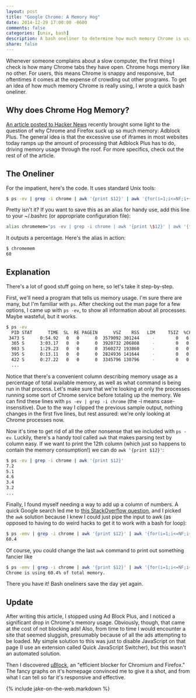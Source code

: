 ```yaml
---
layout: post
title: "Google Chrome: A Memory Hog"
date: 2014-12-29 17:00:00 -0600
comments: false
categories: [unix, bash]
description: A bash oneliner to determine how much memory Chrome is using.
share: false
---
```


Whenever someone complains about a slow computer, the first thing I check is
how many Chrome tabs they have open. Chrome hogs memory like no other. For
users, this means Chrome is snappy and responsive, but oftentimes it comes at
the expense of crowding out other programs. To get an idea of how much memory
Chrome is really using, I wrote a quick bash oneliner.

<!-- more -->

## Why does Chrome Hog Memory?

[An article posted to Hacker News][iframe-irony] recently brought some light to
the question of why Chrome and Firefox suck up so much memory: Adblock Plus. The
general idea is that the excessive use of iframes in most websites today ramps
up the amount of processing that Adblock Plus has to do, driving memory usage
through the roof. For more specifics, check out the rest of of the article.

## The Oneliner

For the impatient, here's the code. It uses standard Unix tools:

```bash Chrome Memory Usage
$ ps -ev | grep -i chrome | awk '{print $12}' | awk '{for(i=1;i<=NF;i++)s+=$i}END{print s}'
```

Pretty isn't it? If you want to save this as an alias for handy use, add this
line to your ~/.bashrc (or appropriate configuration file):

```bash Add as an alias
alias chromemem="ps -ev | grep -i chrome | awk '{print \$12}' | awk '{for(i=1;i<=NF;i++)s+=\$i}END{print s}'"
```

It outputs a percentage. Here's the alias in action:

```bash Usage
$ chromemem
60
```

## Explanation

There's a lot of good stuff going on here, so let's take it step-by-step.

First, we'll need a program that tells us memory usage. I'm sure there are many,
but I'm familiar with `ps`. After checking out the man page for a few options, I
came up with `ps -ev`, to show all information about all processes. Maybe
wasteful, but it works.

```bash ps -ev
$ ps -ev
  PID STAT      TIME  SL  RE PAGEIN      VSZ    RSS   LIM     TSIZ  %CPU %MEM COMMAND
 3473 S      0:54.92   0   0      0  3579092 301244     -        0   6.7  7.2 /Applications/Google C
  365 S      3:03.17   0   0      0  3920732 206808     -        0   0.3  4.9 /Applications/Google C
  983 S      1:29.23   0   0      0  3560272 193860     -        0   0.1  4.6 /Applications/Google C
  395 S      0:13.11   0   0      0  2824936 141644     -        0   0.0  3.4 /Applications/Google C
  422 S      0:27.22   0   0      0  3345796 130796     -        0   0.0  3.1 /Applications/Google C
  ...
```

Notice that there's a convenient column describing memory usage as a percentage
of total available memory, as well as what command is being run in that
process. Let's make sure that we're looking at only the processes running
some sort of Chrome service before totaling up the memory. We can find these
lines with `ps -ev | grep -i chrome` (the -i means case-insensitive). Due to the
way I clipped the previous sample output, nothing changes in the first five
lines, but rest assured: we're only looking at Chrome processes now.

Now it's time to get rid of all the other nonsense that we included with `ps
-ev`. Luckily, there's a handy tool called `awk` that makes parsing text by
column easy. If we want to print the 12th column (which just so happens to
contain the memory consumption!) we can do `awk '{print $12}'`:

```bash ps -ev | grep -i chrome | awk '{print $12}'
$ ps -ev | grep -i chrome | awk '{print $12}'
7.2
5.1
4.6
3.4
3.2
...
```

Finally, I found myself needing a way to add up a column of numbers. A quick
Google search led me to [this StackOverflow question][sum], and I picked the
`awk` solution because I knew I could just pipe the input to awk (as opposed to
having to do weird hacks to get it to work with a bash for loop):

```bash Final Solution
$ ps -emv | grep -i chrome | awk '{print $12}' | awk '{for(i=1;i<=NF;i++)s+=$i}END{print s}'
60.4
```

Of course, you could change the last `awk` command to print out something
fancier like

```bash Final Solution
$ ps -emv | grep -i chrome | awk '{print $12}' | awk '{for(i=1;i<=NF;i++)s+=$i}END{print "Chrome is using "s"% of total memory."}'
Chrome is using 60.4% of total memory.
```

There you have it! Bash oneliners save the day yet again.

## Update

After writing this article, I stopped using Ad Block Plus, and I noticed a
significant drop in Chrome's memory usage. Obviously, though, that came at the
cost of not blocking ads! Also, from time to time I would encounter a site that
seemed sluggish, presumably because of all the ads attempting to be loaded. My
simple solution to this was just to disable JavaScript on that page (I use an
extension called Quick JavaScript Switcher), but this wasn't an automated
solution.

Then I discovered [μBlock][ublock], an "efficient blocker for Chromium and
Firefox." The fancy graphs on it's homepage convinced me to give it a shot, and
from what I can tell so far it's responsive and effective.

{% include jake-on-the-web.markdown %}

[iframe-irony]: http://mobile.extremetech.com/latest/221392-iframe-irony-adblock-plus-is-probably-the-reason-firefox-and-chrome-are-such-memory-hogs
[sum]: http://stackoverflow.com/questions/2572495/read-from-file-and-add-numbers
[ublock]: https://github.com/gorhill/uBlock
